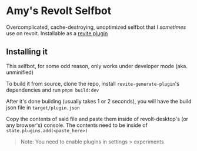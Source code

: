 # Amy's Revolt Selfbot

Overcomplicated, cache-destroying, unoptimized selfbot that I *sometimes* use on revolt. Installable as a
[revite plugin](https://developers.revolt.chat/plugin-api)

## Installing it

This selfbot, for some odd reason, only works under developer mode (aka. unminified)

To build it from source, clone the repo, install `revite-generate-plugin`'s dependencies and run `pnpm build:dev`

After it's done building (usually takes 1 or 2 seconds), you will have the build json file in `target/plugin.json`

Copy the contents of said file and paste them inside of revolt-desktop's (or any browser's) console. The contents need
to be inside of `state.plugins.add(<paste_here>)`

> Note: You need to enable plugins in settings > experiments
